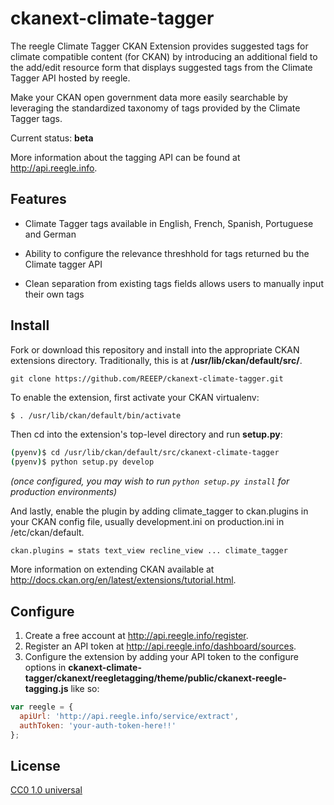 ckanext-climate-tagger
======================

The reegle Climate Tagger CKAN Extension provides suggested tags for climate compatible content (for CKAN) by introducing an additional field to the add/edit resource form that displays suggested tags from the Climate Tagger API hosted by reegle.

Make your CKAN open government data more easily searchable by leveraging the standardized taxonomy of tags provided by the Climate Tagger tags.

Current status: **beta**

More information about the tagging API can be found at http://api.reegle.info.


Features
--------

* Climate Tagger tags available in English, French, Spanish, Portuguese and German

* Ability to configure the relevance threshhold for tags returned bu the Climate tagger API

* Clean separation from existing tags fields allows users to manually input their own tags 


Install
-------

Fork or download this repository and install into the appropriate CKAN extensions directory. Traditionally, this is at **/usr/lib/ckan/default/src/**.
```
git clone https://github.com/REEEP/ckanext-climate-tagger.git
```

To enable the extension, first activate your CKAN virtualenv:
```bash
$ . /usr/lib/ckan/default/bin/activate
```

Then cd into the extension's top-level directory and run **setup.py**:
```bash
(pyenv)$ cd /usr/lib/ckan/default/src/ckanext-climate-tagger
(pyenv)$ python setup.py develop
```
  *(once configured, you may wish to run `python setup.py install` for production environments)*

And lastly, enable the plugin by adding climate_tagger to ckan.plugins in your CKAN config file, usually development.ini on production.ini in /etc/ckan/default.

```
ckan.plugins = stats text_view recline_view ... climate_tagger
```
More information on extending CKAN available at http://docs.ckan.org/en/latest/extensions/tutorial.html. 

Configure
---------

1. Create a free account at http://api.reegle.info/register.
2. Register an API token at http://api.reegle.info/dashboard/sources.
3. Configure the extension by adding your API token to the configure options in **ckanext-climate-tagger/ckanext/reegletagging/theme/public/ckanext-reegle-tagging.js** like so:

```js
var reegle = {
  apiUrl: 'http://api.reegle.info/service/extract',
  authToken: 'your-auth-token-here!!'
};
```

License
-------

[CC0 1.0 universal](http://creativecommons.org/publicdomain/zero/1.0/)

